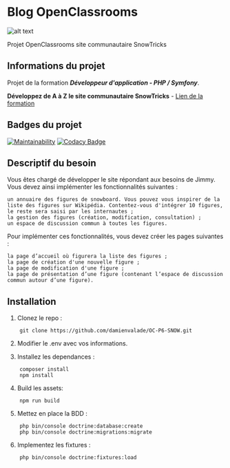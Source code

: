 # Blog OpenClassrooms

![alt text](https://portfolio.damienvalade.fr/img/projects/Snowtricks.jpg)

Projet OpenClassrooms site communautaire SnowTricks

## Informations du projet 

Projet de la formation ***Développeur d'application - PHP / Symfony***.

**Développez de A à Z le site communautaire SnowTricks** - [Lien de la formation](https://openclassrooms.com/fr/paths/59-developpeur-dapplication-php-symfony)

## Badges du projet

[![Maintainability](https://api.codeclimate.com/v1/badges/615605198a3b7f31846f/maintainability)](https://codeclimate.com/github/damienvalade/OC-P6-SNOW/maintainability)
[![Codacy Badge](https://api.codacy.com/project/badge/Grade/3dcbf85902a5429c93947aba22eaf369)](https://www.codacy.com/manual/damienvalade/OC-P6-SNOW?utm_source=github.com&amp;utm_medium=referral&amp;utm_content=damienvalade/OC-P6-SNOW&amp;utm_campaign=Badge_Grade)

## Descriptif du besoin 

Vous êtes chargé de développer le site répondant aux besoins de Jimmy. Vous devez ainsi implémenter les fonctionnalités suivantes : 

    un annuaire des figures de snowboard. Vous pouvez vous inspirer de la liste des figures sur Wikipédia. Contentez-vous d'intégrer 10 figures, le reste sera saisi par les internautes ;
    la gestion des figures (création, modification, consultation) ;
    un espace de discussion commun à toutes les figures.

Pour implémenter ces fonctionnalités, vous devez créer les pages suivantes :

    la page d’accueil où figurera la liste des figures ; 
    la page de création d'une nouvelle figure ;
    la page de modification d'une figure ;
    la page de présentation d’une figure (contenant l’espace de discussion commun autour d’une figure).

## Installation

1. Clonez le repo :
```
    git clone https://github.com/damienvalade/OC-P6-SNOW.git
```

2. Modifier le .env avec vos informations.
 
3. Installez les dependances :
```
    composer install
    npm install
```

4. Build les assets:
```
    npm run build
```

5. Mettez en place la BDD :
```
    php bin/console doctrine:database:create
    php bin/console doctrine:migrations:migrate
```

6. Implementez les fixtures :
```
    php bin/console doctrine:fixtures:load
```